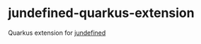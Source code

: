 # jundefined-quarkus-extension

Quarkus extension for [jundefined](https://github.com/Nutrymaco/jundefined)
